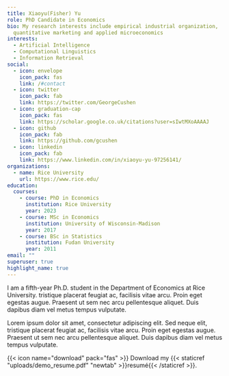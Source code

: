 ```yaml
---
title: Xiaoyu(Fisher) Yu
role: PhD Candidate in Economics
bio: My research interests include empirical industrial organization,
  quantitative marketing and applied microeconomics
interests:
  - Artificial Intelligence
  - Computational Linguistics
  - Information Retrieval
social:
  - icon: envelope
    icon_pack: fas
    link: /#contact
  - icon: twitter
    icon_pack: fab
    link: https://twitter.com/GeorgeCushen
  - icon: graduation-cap
    icon_pack: fas
    link: https://scholar.google.co.uk/citations?user=sIwtMXoAAAAJ
  - icon: github
    icon_pack: fab
    link: https://github.com/gcushen
  - icon: linkedin
    icon_pack: fab
    link: https://www.linkedin.com/in/xiaoyu-yu-97256141/
organizations:
  - name: Rice University
    url: https://www.rice.edu/
education:
  courses:
    - course: PhD in Economics
      institution: Rice University
      year: 2023
    - course: MSc in Economics
      institution: University of Wisconsin-Madison
      year: 2017
    - course: BSc in Statistics
      institution: Fudan University
      year: 2011
email: ""
superuser: true
highlight_name: true
---
```

I am a fifth-year Ph.D. student in the Department of Economics at Rice University. tristique placerat feugiat ac, facilisis vitae arcu. Proin eget egestas augue. Praesent ut sem nec arcu pellentesque aliquet. Duis dapibus diam vel metus tempus vulputate.

Lorem ipsum dolor sit amet, consectetur adipiscing elit. Sed neque elit, tristique placerat feugiat ac, facilisis vitae arcu. Proin eget egestas augue. Praesent ut sem nec arcu pellentesque aliquet. Duis dapibus diam vel metus tempus vulputate.

{{< icon name="download" pack="fas" >}} Download my {{< staticref "uploads/demo_resume.pdf" "newtab" >}}resumé{{< /staticref >}}.